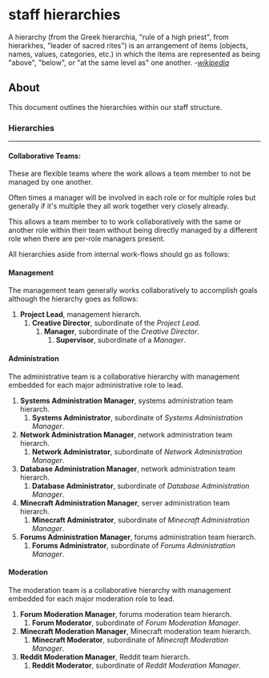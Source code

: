 # staff hierarchies

A hierarchy (from the Greek hierarchia, "rule of a high priest", from
hierarkhes, "leader of sacred rites") is an arrangement of items
(objects, names, values, categories, etc.) in which the items are
represented as being "above", "below", or "at the same level as" one
another. *-[wikipedia](https://en.wikipedia.org/wiki/Hierarchy)*

## About
This document outlines the hierarchies within our staff structure.

### Hierarchies
---------------
#### Collaborative Teams:
These are flexible teams where the work allows a team member to not
be managed by one another.

Often times a manager will be involved in each role or for multiple
roles but generally if it's multiple they all work together very
closely already.

This allows a team member to to work collaboratively with the same
or another role within their team without being directly managed by
a different role when there are per-role managers present.

All hierarchies aside from internal work-flows should go as follows:

#### Management
The management team generally works collaboratively to accomplish goals
although the hierarchy goes as follows:

1. **Project Lead**, management hierarch.
    1. **Creative Director**, subordinate of the *Project Lead*.
        1. **Manager**, subordinate of the *Creative Director*.
            1. **Supervisor**, subordinate of a *Manager*.

#### Administration
The administrative team is a collaborative hierarchy with management
embedded for each major administrative role to lead.

1. **Systems Administration Manager**, systems administration team
hierarch.
    1. **Systems Administrator**, subordinate of *Systems Administration
        Manager*.
2. **Network Administration Manager**, network administration team
hierarch.
    1. **Network Administrator**, subordinate of *Network Administration
        Manager*.
3. **Database Administration Manager**, network administration team
hierarch.
    1. **Database Administrator**, subordinate of *Database
    Administration Manager*.
4. **Minecraft Administration Manager**, server administration team
hierarch.
    1. **Minecraft Administrator**, subordinate of *Minecraft
    Administration Manager*.
5. **Forums Administration Manager**, forums administration team
hierarch.
    1. **Forums Administrator**, subordinate of *Forums
    Administration Manager*.

#### Moderation
The moderation team is a collaborative hierarchy with management
embedded for each major moderation role to lead.

1. **Forum Moderation Manager**, forums moderation team hierarch.
    1. **Forum Moderator**, subordinate of *Forum Moderation Manager*.
2. **Minecraft Moderation Manager**, Minecraft moderation team hierarch.
    1. **Minecraft Moderator**, subordinate of *Minecraft Moderation
        Manager*.
3. **Reddit Moderation Manager**, Reddit team hierarch.
    1. **Reddit Moderator**, subordinate of *Reddit Moderation
        Manager*.